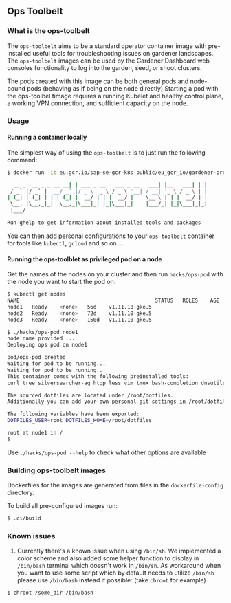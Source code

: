 ## Ops Toolbelt


### What is the ops-toolbelt
The `ops-toolbelt` aims to be a standard operator container image with pre-installed useful tools for troubleshooting issues on gardener landscapes. The `ops-toolbelt` images can be used by the Gardener Dashboard web consoles functionality to log into the garden, seed, or shoot clusters.

The pods created with this image can be both general pods and node-bound pods (behaving as if being on the node directly)
Starting a pod with the ops-toolbel timage requires a running Kubelet and healthy control plane, a working VPN connection, and sufficient capacity on the node.


### Usage

#### Running a container locally
The simplest way of using the `ops-toolbelt` is to just run the following command:
```bash
$ docker run -it eu.gcr.io/sap-se-gcr-k8s-public/eu_gcr_io/gardener-project/gardener/ops-toolbelt:latest

  __ _  __ _ _ __ __| | ___ _ __   ___ _ __   ___| |__   ___| | |
 / _` |/ _` | '__/ _` |/ _ \ '_ \ / _ \ '__| / __| '_ \ / _ \ | |
| (_| | (_| | | | (_| |  __/ | | |  __/ |    \__ \ | | |  __/ | |
 \__, |\__,_|_|  \__,_|\___|_| |_|\___|_|    |___/_| |_|\___|_|_|
 |___/

Run ghelp to get information about installed tools and packages
```

You can then add personal configurations to your `ops-toolbelt` container for tools like `kubectl`, `gcloud` and so on ...

#### Running the ops-toolblet as privileged pod on a node
Get the names of the nodes on your cluster and then run `hacks/ops-pod` with the node you want to start the pod on:
```bash
$ kubectl get nodes
NAME                                            STATUS   ROLES    AGE    VERSION
node1   Ready    <none>   56d    v1.11.10-gke.5
node2   Ready    <none>   72d    v1.11.10-gke.5
node3   Ready    <none>   150d   v1.11.10-gke.5

$ ./hacks/ops-pod node1
node name provided ...
Deploying ops pod on node1

pod/ops-pod created
Waiting for pod to be running...
Waiting for pod to be running...
This container comes with the following preinstalled tools:
curl tree silversearcher-ag htop less vim tmux bash-completion dnsutils netcat-openbsd iproute2 dstat ngrep tcpdump python-minimal jq yaml2json kubectl pip cat mdv

The sourced dotfiles are located under /root/dotfiles.
Additionally you can add your own personal git settings in /root/dotfiles/.config/git/config_personal

The following variables have been exported:
DOTFILES_USER=root DOTFILES_HOME=/root/dotfiles

root at node1 in /
$
```

Use `./hacks/ops-pod --help` to check what other options are available


### Building ops-toolbelt images
Dockerfiles for the images are generated from files in the `dockerfile-config` directory.

To build all pre-configured images run:
```bash
$ .ci/build
```

### Known issues
1. Currently there's a known issue when using `/bin/sh`. We implemented a color scheme and also added some helper function to display in `/bin/bash` terminal which doesn't work in `/bin/sh`. As workaround when you want to use some script which by default needs to utilize `/bin/sh` please use `/bin/bash` instead if possible: (take `chroot` for example)
```bash
$ chroot /some_dir /bin/bash
```
